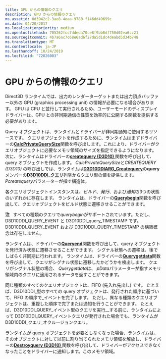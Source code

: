 ```yaml
---
title: GPU からの情報のクエリ
description: GPU からの情報のクエリ
ms.assetid: 0d3942c2-3ae8-4eaa-9780-f146dd49699c
ms.date: 04/20/2017
ms.localizationpriority: medium
ms.openlocfilehash: 705262fcc7ddeda70ce8f9bb8df750d02ea6cc21
ms.sourcegitcommit: 4b7a6ac7c68e6ad6f27da5d1dc4deabd5d34b748
ms.translationtype: MT
ms.contentlocale: ja-JP
ms.lasthandoff: 10/24/2019
ms.locfileid: "72826003"
---
```

# <a name="querying-for-information-from-the-gpu"></a>GPU からの情報のクエリ


Direct3D ランタイムでは、出力のレンダーターゲットまたは出力頂点バッファー以外の GPU (graphics processing unit) の情報が必要になる場合があります。 GPU は CPU と並行して実行されるため、ユーザーモードのディスプレイドライバーは、GPU との非同期通信の性質を効率的に公開する関数を提供する必要があります。

Query オブジェクトは、ランタイムとドライバーが非同期通知に使用するリソースです。 クエリオブジェクトを作成するために、ランタイムはまずドライバーの[**CalcPrivateQuerySize**](https://docs.microsoft.com/windows-hardware/drivers/ddi/d3d10umddi/nc-d3d10umddi-pfnd3d10ddi_calcprivatequerysize)関数を呼び出します。これにより、ドライバーがクエリオブジェクトに必要なメモリ領域のサイズを指定できるようになります。 次に、ランタイムはドライバーの[**createquery (D3D10)** ](https://docs.microsoft.com/windows-hardware/drivers/ddi/d3d10umddi/nc-d3d10umddi-pfnd3d10ddi_createquery)関数を呼び出して、query オブジェクトを作成します。 *CalcPrivateQuerySize*と*CREATEQUERY (D3D10)* の呼び出しでは、ランタイムは[**D3D10DDIARG\_Createquery**](https://docs.microsoft.com/windows-hardware/drivers/ddi/d3d10umddi/ns-d3d10umddi-d3d10ddiarg_createquery)の**query**メンバーの[**D3D10DDI\_クエリ**](https://docs.microsoft.com/windows-hardware/drivers/ddi/d3d10umddi/ne-d3d10umddi-d3d10ddi_query)列挙からクエリ型の値を提供します。*Pcreatequery*パラメーターが指す構造体。

各クエリオブジェクトインスタンスは、*ビルド*、*発行*、および*通知*の3つの状態のいずれかに存在します。 ランタイムは、ドライバーの[**Querybegin**](https://docs.microsoft.com/windows-hardware/drivers/ddi/d3d10umddi/nc-d3d10umddi-pfnd3d10ddi_querybegin)関数を呼び出して、クエリオブジェクトをビルド状態に遷移させることができます。

**注**   すべての種類のクエリで*querybegin*がサポートされています。ただし、D3D10DDI\_QUERY\_EVENT と D3D10DDI\_query\_TIMESTAMP です。 D3D10DDI\_QUERY\_EVENT および D3D10DDI\_QUERY\_TIMESTAMP の構築概念は存在しません。

 

ランタイムは、ドライバーの[**Queryend**](https://docs.microsoft.com/windows-hardware/drivers/ddi/d3d10umddi/nc-d3d10umddi-pfnd3d10ddi_queryend)関数を呼び出して、query オブジェクトを発行済み状態に遷移させることができます。 シグナル状態への遷移は、後でしばらく非同期に行われます。 ランタイムは、ドライバーの[**Querygetdata**](https://docs.microsoft.com/windows-hardware/drivers/ddi/d3d10umddi/nc-d3d10umddi-pfnd3d10ddi_querygetdata)関数を呼び出して、クエリがシグナル状態に遷移したかどうかを検出します。 クエリがシグナル状態の場合、 *Querygetdata*は、 *pData*パラメーターが指すメモリ領域内のクエリに適用されるデータを返すことができます。

同じ種類のすべてのクエリオブジェクトは、FIFO (先入れ先出し) です。 たとえば、D3D10DDI\_型のすべての query オブジェクトは、発行された順序に基づいて、FIFO の順序で\_イベントを完了します。 ただし、異なる種類のクエリオブジェクトは、重複した順序で完了または通知を行うことができます。 たとえば、D3D10DDI\_QUERY\_イベント型のクエリを実行\_\_する前に、ランタイムによって D3D10DDI\_QUERY\_イベントクエリが発行された場合でも、ランタイムがD3D10DDI\_クエリ\_オクルージョンクエリ。

ランタイムが query オブジェクトを必要としなくなった場合、ランタイムは、そのオブジェクトに対して以前に割り当てられたメモリ領域を解放し、ドライバーの[**Destroyquery (D3D10)** ](https://docs.microsoft.com/windows-hardware/drivers/ddi/d3d10umddi/nc-d3d10umddi-pfnd3d10ddi_destroyquery)関数を呼び出して、ドライバーがアクセスできなくなったことをドライバーに通知します。このメモリ領域。

 

 





